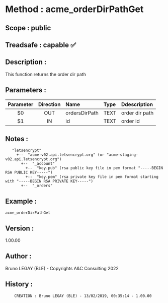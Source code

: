 ﻿# **Method :** acme_orderDirPathGet
## **Scope :** public
## **Treadsafe :** capable ✅ 
## **Description :** 
This function returns the order dir path
## **Parameters :** 
| Parameter | Direction | Name | Type | Ddescription | 
|:----:|:----:|:----|:----|:----| 
| $0 | OUT | ordersDirPath | TEXT | order dir path | 
| $1 | IN | id | TEXT | order id | 

## **Notes :** 

       "letsencrypt"
         +--  "acme-v02.api.letsencrypt.org" (or "acme-staging-v02.api.letsencrypt.org")
           +--  "_account"
             +--  "key.pub" (rsa public key file in pem format "-----BEGIN RSA PUBLIC KEY-----")
             +--  "key.pem" (rsa private key file in pem format starting with "-----BEGIN RSA PRIVATE KEY-----")
           +--  "_orders"
## **Example :** 
```
acme_orderDirPathGet
```
## **Version :** 
1.00.00
## **Author :** 
Bruno LEGAY (BLE) - Copyrights A&C Consulting 2022
## **History :** 
 
        CREATION : Bruno LEGAY (BLE) - 13/02/2019, 00:35:14 - 1.00.00
